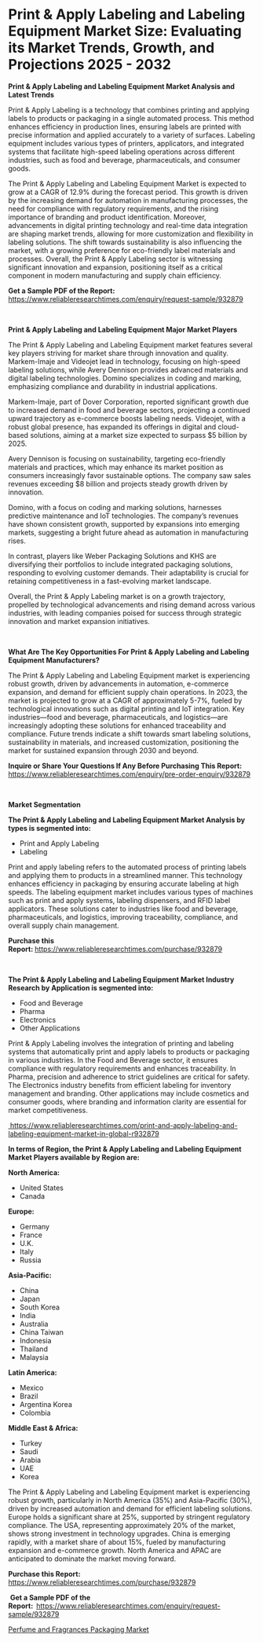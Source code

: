 <p><h1>Print & Apply Labeling and Labeling Equipment Market Size: Evaluating its Market Trends, Growth, and Projections 2025 - 2032</h1></p><p><strong>Print & Apply Labeling and Labeling Equipment Market Analysis and Latest Trends</strong></p>
<p><p>Print & Apply Labeling is a technology that combines printing and applying labels to products or packaging in a single automated process. This method enhances efficiency in production lines, ensuring labels are printed with precise information and applied accurately to a variety of surfaces. Labeling equipment includes various types of printers, applicators, and integrated systems that facilitate high-speed labeling operations across different industries, such as food and beverage, pharmaceuticals, and consumer goods.</p><p>The Print & Apply Labeling and Labeling Equipment Market is expected to grow at a CAGR of 12.9% during the forecast period. This growth is driven by the increasing demand for automation in manufacturing processes, the need for compliance with regulatory requirements, and the rising importance of branding and product identification. Moreover, advancements in digital printing technology and real-time data integration are shaping market trends, allowing for more customization and flexibility in labeling solutions. The shift towards sustainability is also influencing the market, with a growing preference for eco-friendly label materials and processes. Overall, the Print & Apply Labeling sector is witnessing significant innovation and expansion, positioning itself as a critical component in modern manufacturing and supply chain efficiency.</p></p>
<p><strong>Get a Sample PDF of the Report:&nbsp;</strong> <a href="https://www.reliableresearchtimes.com/enquiry/request-sample/932879?utm_campaign=2232&utm_medium=2&utm_source=Github&utm_content=ia&utm_term=21032025&utm_id=print-apply-labeling-and-labeling-equipment">https://www.reliableresearchtimes.com/enquiry/request-sample/932879</a></p>
<p>&nbsp;</p>
<p><strong>Print & Apply Labeling and Labeling Equipment Major Market Players</strong></p>
<p><p>The Print & Apply Labeling and Labeling Equipment market features several key players striving for market share through innovation and quality. Markem-Imaje and Videojet lead in technology, focusing on high-speed labeling solutions, while Avery Dennison provides advanced materials and digital labeling technologies. Domino specializes in coding and marking, emphasizing compliance and durability in industrial applications.</p><p>Markem-Imaje, part of Dover Corporation, reported significant growth due to increased demand in food and beverage sectors, projecting a continued upward trajectory as e-commerce boosts labeling needs. Videojet, with a robust global presence, has expanded its offerings in digital and cloud-based solutions, aiming at a market size expected to surpass $5 billion by 2025.</p><p>Avery Dennison is focusing on sustainability, targeting eco-friendly materials and practices, which may enhance its market position as consumers increasingly favor sustainable options. The company saw sales revenues exceeding $8 billion and projects steady growth driven by innovation.</p><p>Domino, with a focus on coding and marking solutions, harnesses predictive maintenance and IoT technologies. The company’s revenues have shown consistent growth, supported by expansions into emerging markets, suggesting a bright future ahead as automation in manufacturing rises.</p><p>In contrast, players like Weber Packaging Solutions and KHS are diversifying their portfolios to include integrated packaging solutions, responding to evolving customer demands. Their adaptability is crucial for retaining competitiveness in a fast-evolving market landscape.</p><p>Overall, the Print & Apply Labeling market is on a growth trajectory, propelled by technological advancements and rising demand across various industries, with leading companies poised for success through strategic innovation and market expansion initiatives.</p></p>
<p>&nbsp;</p>
<p><strong>What Are The Key Opportunities For Print & Apply Labeling and Labeling Equipment Manufacturers?</strong></p>
<p><p>The Print & Apply Labeling and Labeling Equipment market is experiencing robust growth, driven by advancements in automation, e-commerce expansion, and demand for efficient supply chain operations. In 2023, the market is projected to grow at a CAGR of approximately 5-7%, fueled by technological innovations such as digital printing and IoT integration. Key industries—food and beverage, pharmaceuticals, and logistics—are increasingly adopting these solutions for enhanced traceability and compliance. Future trends indicate a shift towards smart labeling solutions, sustainability in materials, and increased customization, positioning the market for sustained expansion through 2030 and beyond.</p></p>
<p><strong>Inquire or Share Your Questions If Any Before Purchasing This Report:</strong> <a href="https://www.reliableresearchtimes.com/enquiry/pre-order-enquiry/932879?utm_campaign=2232&utm_medium=2&utm_source=Github&utm_content=ia&utm_term=21032025&utm_id=print-apply-labeling-and-labeling-equipment">https://www.reliableresearchtimes.com/enquiry/pre-order-enquiry/932879</a></p>
<p>&nbsp;</p>
<p><strong>Market Segmentation</strong></p>
<p><strong>The Print & Apply Labeling and Labeling Equipment Market Analysis by types is segmented into:</strong></p>
<p><ul><li>Print and Apply Labeling</li><li>Labeling</li></ul></p>
<p><p>Print and apply labeling refers to the automated process of printing labels and applying them to products in a streamlined manner. This technology enhances efficiency in packaging by ensuring accurate labeling at high speeds. The labeling equipment market includes various types of machines such as print and apply systems, labeling dispensers, and RFID label applicators. These solutions cater to industries like food and beverage, pharmaceuticals, and logistics, improving traceability, compliance, and overall supply chain management.</p></p>
<p><strong>Purchase this Report:&nbsp;</strong><a href="https://www.reliableresearchtimes.com/purchase/932879?utm_campaign=2232&utm_medium=2&utm_source=Github&utm_content=ia&utm_term=21032025&utm_id=print-apply-labeling-and-labeling-equipment">https://www.reliableresearchtimes.com/purchase/932879</a></p>
<p>&nbsp;</p>
<p><strong>The Print & Apply Labeling and Labeling Equipment Market Industry Research by Application is segmented into:</strong></p>
<p><ul><li>Food and Beverage</li><li>Pharma</li><li>Electronics</li><li>Other Applications</li></ul></p>
<p><p>Print & Apply Labeling involves the integration of printing and labeling systems that automatically print and apply labels to products or packaging in various industries. In the Food and Beverage sector, it ensures compliance with regulatory requirements and enhances traceability. In Pharma, precision and adherence to strict guidelines are critical for safety. The Electronics industry benefits from efficient labeling for inventory management and branding. Other applications may include cosmetics and consumer goods, where branding and information clarity are essential for market competitiveness.</p></p>
<p><a href="https://www.reliableresearchtimes.com/print-and-apply-labeling-and-labeling-equipment-market-in-global-r932879?utm_campaign=2232&utm_medium=2&utm_source=Github&utm_content=ia&utm_term=21032025&utm_id=print-apply-labeling-and-labeling-equipment">&nbsp;https://www.reliableresearchtimes.com/print-and-apply-labeling-and-labeling-equipment-market-in-global-r932879</a></p>
<p><strong>In terms of Region, the Print & Apply Labeling and Labeling Equipment Market Players available by Region are:</strong></p>
<p>
    <p> <strong> North America: </strong>
        <ul>
            <li>United States</li>
            <li>Canada</li>
        </ul>
        </p> 
    <p> <strong> Europe: </strong>
        <ul>
            <li>Germany</li>
            <li>France</li>
            <li>U.K.</li>
            <li>Italy</li>
            <li>Russia</li>
        </ul>
        </p> 
    <p> <strong> Asia-Pacific: </strong>
        <ul>
            <li>China</li>
            <li>Japan</li>
            <li>South Korea</li>
            <li>India</li>
            <li>Australia</li>
            <li>China Taiwan</li>
            <li>Indonesia</li>
            <li>Thailand</li>
            <li>Malaysia</li>
        </ul>
        </p> 
    <p> <strong> Latin America: </strong>
        <ul>
            <li>Mexico</li>
            <li>Brazil</li>
            <li>Argentina Korea</li>
            <li>Colombia</li>
        </ul>
        </p> 
    <p> <strong> Middle East & Africa: </strong>
        <ul>
            <li>Turkey</li>
            <li>Saudi</li>
            <li>Arabia</li>
            <li>UAE</li>
            <li>Korea</li>
        </ul>
    </p>
    </p>
<p><p>The Print & Apply Labeling and Labeling Equipment market is experiencing robust growth, particularly in North America (35%) and Asia-Pacific (30%), driven by increased automation and demand for efficient labeling solutions. Europe holds a significant share at 25%, supported by stringent regulatory compliance. The USA, representing approximately 20% of the market, shows strong investment in technology upgrades. China is emerging rapidly, with a market share of about 15%, fueled by manufacturing expansion and e-commerce growth. North America and APAC are anticipated to dominate the market moving forward.</p></p>
<p><strong>Purchase this Report: </strong><a href="https://www.reliableresearchtimes.com/purchase/932879?utm_campaign=2232&utm_medium=2&utm_source=Github&utm_content=ia&utm_term=21032025&utm_id=print-apply-labeling-and-labeling-equipment">https://www.reliableresearchtimes.com/purchase/932879</a></p>
<p>&nbsp;<strong>Get a Sample PDF of the Report:&nbsp;&nbsp;</strong><a href="https://www.reliableresearchtimes.com/enquiry/request-sample/932879?utm_campaign=2232&utm_medium=2&utm_source=Github&utm_content=ia&utm_term=21032025&utm_id=print-apply-labeling-and-labeling-equipment">https://www.reliableresearchtimes.com/enquiry/request-sample/932879</a></p>
<p><strong></strong></p>
<p><p><a href="https://github.com/sternymkere4/Market-Research-Report-List-1/blob/main/perfume-and-fragrances-packaging-market.md?utm_campaign=2232&utm_medium=2&utm_source=Github&utm_content=ia&utm_term=21032025&utm_id=print-apply-labeling-and-labeling-equipment">Perfume and Fragrances Packaging Market</a></p></p>